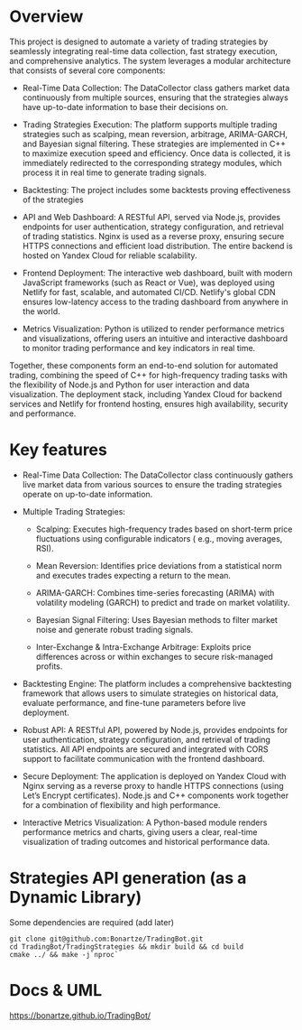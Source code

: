 # Overview

This project is designed to automate a variety of trading strategies by seamlessly integrating real-time data
collection, fast strategy execution, and comprehensive analytics. The system leverages a modular architecture that
consists of several core components:

- Real-Time Data Collection:
  The DataCollector class gathers market data continuously from multiple sources, ensuring that the strategies always
  have up-to-date information to base their decisions on.


- Trading Strategies Execution:
  The platform supports multiple trading strategies such as scalping, mean reversion, arbitrage, ARIMA-GARCH, and
  Bayesian signal filtering. These strategies are implemented in C++ to maximize execution speed and efficiency. Once
  data is collected, it is immediately redirected to the corresponding strategy modules, which process it in real time
  to generate trading signals.


- Backtesting:
  The project includes some backtests proving effectiveness of the strategies


- API and Web Dashboard:
  A RESTful API, served via Node.js, provides endpoints for user authentication, strategy configuration, and retrieval
  of trading statistics. Nginx is used as a reverse proxy, ensuring secure HTTPS connections and efficient load
  distribution. The entire backend is hosted on Yandex Cloud for reliable scalability.


- Frontend Deployment:
  The interactive web dashboard, built with modern JavaScript frameworks (such as React or Vue), was deployed using
  Netlify
  for fast, scalable, and automated CI/CD. Netlify's global CDN ensures low-latency access to the trading dashboard from
  anywhere in the world.


- Metrics Visualization:
  Python is utilized to render performance metrics and visualizations, offering users an intuitive and interactive
  dashboard to monitor trading performance and key indicators in real time.

Together, these components form an end-to-end solution for automated trading, combining the speed of C++ for
high-frequency trading tasks with the flexibility of Node.js and Python for user interaction and data visualization.
The deployment stack, including Yandex Cloud for backend services and Netlify for frontend hosting, ensures high
availability, security and performance.

# Key features

- Real-Time Data Collection:
  The DataCollector class continuously gathers live market data from various sources to ensure the trading strategies
  operate on up-to-date information.


- Multiple Trading Strategies:

    - Scalping: Executes high-frequency trades based on short-term price fluctuations using configurable indicators (
      e.g., moving averages, RSI).

    - Mean Reversion: Identifies price deviations from a statistical norm and executes trades expecting a return to the
      mean.

    - ARIMA-GARCH: Combines time-series forecasting (ARIMA) with volatility modeling (GARCH) to predict and trade on
      market volatility.

    - Bayesian Signal Filtering: Uses Bayesian methods to filter market noise and generate robust trading signals.

    - Inter-Exchange & Intra-Exchange Arbitrage: Exploits price differences across or within exchanges to secure
      risk-managed profits.


- Backtesting Engine: The platform includes a comprehensive backtesting framework that allows users to simulate
  strategies on historical data, evaluate performance, and fine-tune parameters before live deployment.


- Robust API:
  A RESTful API, powered by Node.js, provides endpoints for user authentication, strategy configuration, and retrieval
  of trading statistics. All API endpoints are secured and integrated with CORS support to facilitate communication with
  the frontend dashboard.


- Secure Deployment:
  The application is deployed on Yandex Cloud with Nginx serving as a reverse proxy to handle HTTPS connections (using
  Let’s Encrypt certificates).
  Node.js and C++ components work together for a combination of flexibility and high performance.


- Interactive Metrics Visualization:
  A Python-based module renders performance metrics and charts, giving users a clear, real-time visualization of trading
  outcomes and historical performance data.

# Strategies API generation (as a Dynamic Library)

Some dependencies are required (add later)

```
git clone git@github.com:Bonartze/TradingBot.git
cd TradingBot/TradingStrategies && mkdir build && cd build
cmake ../ && make -j`nproc`
```

# Docs & UML

https://bonartze.github.io/TradingBot/

